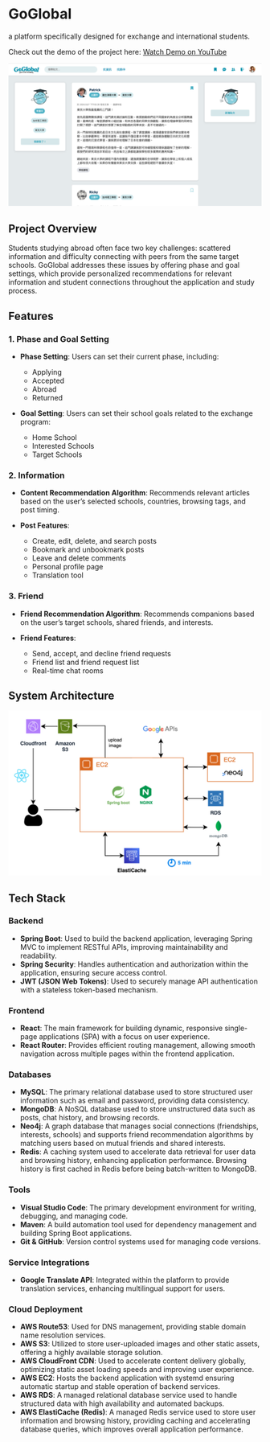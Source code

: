 # GoGlobal
a platform specifically designed for exchange and international students.

Check out the demo of the project here: [Watch Demo on YouTube](https://www.youtube.com/watch?v=bzceF2sja3w)

[![homepage](./images/screenshot-find-info-page.png)](https://www.youtube.com/watch?v=bzceF2sja3w)

## Project Overview

Students studying abroad often face two key challenges: scattered information and difficulty connecting with peers from the same target schools. GoGlobal addresses these issues by offering phase and goal settings, which provide personalized recommendations for relevant information and student connections throughout the application and study process.

## Features

### 1. Phase and Goal Setting
- **Phase Setting**: Users can set their current phase, including:
  - Applying
  - Accepted
  - Abroad
  - Returned

- **Goal Setting**: Users can set their school goals related to the exchange program:
  - Home School
  - Interested Schools
  - Target Schools

### 2. Information
- **Content Recommendation Algorithm**: Recommends relevant articles based on the user’s selected schools, countries, browsing tags, and post timing.

- **Post Features**:
  - Create, edit, delete, and search posts
  - Bookmark and unbookmark posts
  - Leave and delete comments
  - Personal profile page
  - Translation tool

### 3. Friend
- **Friend Recommendation Algorithm**: Recommends companions based on the user’s target schools, shared friends, and interests.

- **Friend Features**:
  - Send, accept, and decline friend requests
  - Friend list and friend request list
  - Real-time chat rooms

## System Architecture
![System Architecture](./images/system-architecture.png)

## Tech Stack

### Backend
- **Spring Boot**: Used to build the backend application, leveraging Spring MVC to implement RESTful APIs, improving maintainability and readability.
- **Spring Security**: Handles authentication and authorization within the application, ensuring secure access control.
- **JWT (JSON Web Tokens)**: Used to securely manage API authentication with a stateless token-based mechanism.

### Frontend
- **React**: The main framework for building dynamic, responsive single-page applications (SPA) with a focus on user experience.
- **React Router**: Provides efficient routing management, allowing smooth navigation across multiple pages within the frontend application.

### Databases
- **MySQL**: The primary relational database used to store structured user information such as email and password, providing data consistency.
- **MongoDB**: A NoSQL database used to store unstructured data such as posts, chat history, and browsing records.
- **Neo4j**: A graph database that manages social connections (friendships, interests, schools) and supports friend recommendation algorithms by matching users based on mutual friends and shared interests.
- **Redis**: A caching system used to accelerate data retrieval for user data and browsing history, enhancing application performance. Browsing history is first cached in Redis before being batch-written to MongoDB.

### Tools
- **Visual Studio Code**: The primary development environment for writing, debugging, and managing code.
- **Maven**: A build automation tool used for dependency management and building Spring Boot applications.
- **Git & GitHub**: Version control systems used for managing code versions.

### Service Integrations
- **Google Translate API**: Integrated within the platform to provide translation services, enhancing multilingual support for users.

### Cloud Deployment
- **AWS Route53**: Used for DNS management, providing stable domain name resolution services.
- **AWS S3**: Utilized to store user-uploaded images and other static assets, offering a highly available storage solution.
- **AWS CloudFront CDN**: Used to accelerate content delivery globally, optimizing static asset loading speeds and improving user experience.
- **AWS EC2**: Hosts the backend application with systemd ensuring automatic startup and stable operation of backend services.
- **AWS RDS**: A managed relational database service used to handle structured data with high availability and automated backups.
- **AWS ElastiCache (Redis)**: A managed Redis service used to store user information and browsing history, providing caching and accelerating database queries, which improves overall application performance.


